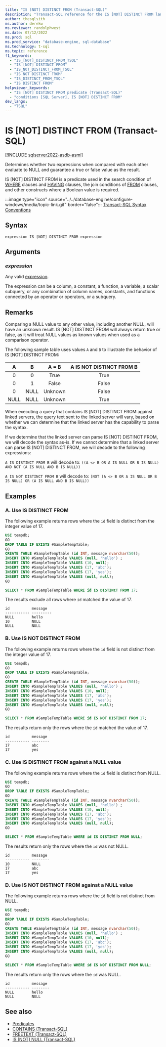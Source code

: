 ```yaml
---
title: "IS [NOT] DISTINCT FROM (Transact-SQL)"
description: "Transact-SQL reference for the IS [NOT] DISTINCT FROM language element. Determine whether two expressions evaluate to NULL"
author: thesqlsith
ms.author: derekw
ms.reviewer: randolphwest
ms.date: 07/12/2022
ms.prod: sql
ms.prod_service: "database-engine, sql-database"
ms.technology: t-sql
ms.topic: reference
f1_keywords:
  - "IS_[NOT]_DISTINCT_FROM_TSQL"
  - "IS [NOT] DISTINCT FROM"
  - "IS_NOT_DISTINCT_FROM_TSQL"
  - "IS NOT DISTINCT FROM"
  - "IS_DISTINCT_FROM_TSQL"
  - "IS DISTINCT FROM"
helpviewer_keywords:
  - "IS [NOT] DISTINCT FROM predicate (Transact-SQL)"
  - "conditions [SQL Server], IS [NOT] DISTINCT FROM"
dev_langs:
  - "TSQL"
---
```


# IS [NOT] DISTINCT FROM (Transact-SQL)

[!INCLUDE [sqlserver2022-asdb-asmi](../../includes/applies-to-version/sqlserver2022.md)]

Determines whether two expressions when compared with each other evaluate to NULL and guarantee a true or false value as the result.

IS [NOT] DISTINCT FROM is a predicate used in the search condition of [WHERE](../../t-sql/queries/where-transact-sql.md) clauses and [HAVING](../../t-sql/queries/select-having-transact-sql.md) clauses, the join conditions of [FROM](../../t-sql/queries/from-transact-sql.md) clauses, and other constructs where a Boolean value is required.

:::image type="icon" source="../../database-engine/configure-windows/media/topic-link.gif" border="false"::: [Transact-SQL Syntax Conventions](../../t-sql/language-elements/transact-sql-syntax-conventions-transact-sql.md)  

## Syntax

```syntaxsql
expression IS [NOT] DISTINCT FROM expression
```

## Arguments

### *expression*

Any valid [expression](../../t-sql/language-elements/expressions-transact-sql.md).

The expression can be a column, a constant, a function, a variable, a scalar subquery, or any combination of column names, constants, and functions connected by an operator or operators, or a subquery.

## Remarks

Comparing a NULL value to any other value, including another NULL, will have an unknown result. IS [NOT] DISTINCT FROM will always return true or false, as it will treat NULL values as known values when used as a comparison operator.

The following sample table uses values `A` and `B` to illustrate the behavior of IS [NOT] DISTINCT FROM:

| A | B | A = B | A IS NOT DISTINCT FROM B |
| :---: | :---: | :---: | :---: |
| 0 | 0 | True | True |
| 0 | 1 | False | False |
| 0 | NULL | Unknown | False |
| NULL | NULL | Unknown | True |

When executing a query that contains IS [NOT] DISTINCT FROM against linked servers, the query text sent to the linked server will vary, based on whether we can determine that the linked server has the capability to parse the syntax.

If we determine that the linked server can parse IS [NOT] DISTINCT FROM, we will decode the syntax as-is. If we cannot determine that a linked server can parse IS [NOT] DISTINCT FROM, we will decode to the following expressions:

`A IS DISTINCT FROM B` will decode to: `((A <> B OR A IS NULL OR B IS NULL) AND NOT (A IS NULL AND B IS NULL))`

`A IS NOT DISTINCT FROM B` will decode to: `(NOT (A <> B OR A IS NULL OR B IS NULL) OR (A IS NULL AND B IS NULL))`

## Examples

### A. Use IS DISTINCT FROM

The following example returns rows where the `id` field is distinct from the integer value of 17.

```sql
USE tempdb;
GO
DROP TABLE IF EXISTS #SampleTempTable;
GO
CREATE TABLE #SampleTempTable (id INT, message nvarchar(50));
INSERT INTO #SampleTempTable VALUES (null, 'hello') ;
INSERT INTO #SampleTempTable VALUES (10, null);
INSERT INTO #SampleTempTable VALUES (17, 'abc');
INSERT INTO #SampleTempTable VALUES (17, 'yes');
INSERT INTO #SampleTempTable VALUES (null, null);
GO

SELECT * FROM #SampleTempTable WHERE id IS DISTINCT FROM 17;
```

The results exclude all rows where `id` matched the value of 17.

```output
id          message
----------- ---------
NULL        hello
10          NULL
NULL        NULL
```

### B. Use IS NOT DISTINCT FROM

The following example returns rows where the `id` field is not distinct from the integer value of 17.

```sql
USE tempdb;
GO
DROP TABLE IF EXISTS #SampleTempTable;
GO
CREATE TABLE #SampleTempTable (id INT, message nvarchar(50));
INSERT INTO #SampleTempTable VALUES (null, 'hello') ;
INSERT INTO #SampleTempTable VALUES (10, null);
INSERT INTO #SampleTempTable VALUES (17, 'abc');
INSERT INTO #SampleTempTable VALUES (17, 'yes');
INSERT INTO #SampleTempTable VALUES (null, null);
GO

SELECT * FROM #SampleTempTable WHERE id IS NOT DISTINCT FROM 17;
```

The results return only the rows where the `id` matched the value of 17.

```output
id          message
----------- --------
17          abc
17          yes
```

### C. Use IS DISTINCT FROM against a NULL value

The following example returns rows where the `id` field is distinct from NULL.

```sql
USE tempdb;
GO
DROP TABLE IF EXISTS #SampleTempTable;
GO
CREATE TABLE #SampleTempTable (id INT, message nvarchar(50));
INSERT INTO #SampleTempTable VALUES (null, 'hello') ;
INSERT INTO #SampleTempTable VALUES (10, null);
INSERT INTO #SampleTempTable VALUES (17, 'abc');
INSERT INTO #SampleTempTable VALUES (17, 'yes');
INSERT INTO #SampleTempTable VALUES (null, null);
GO

SELECT * FROM #SampleTempTable WHERE id IS DISTINCT FROM NULL;
```

The results return only the rows where the `id` was not NULL.

```output
id          message
----------- --------
10          NULL
17          abc
17          yes
```

### D. Use IS NOT DISTINCT FROM against a NULL value

The following example returns rows where the `id` field is not distinct from NULL.

```sql
USE tempdb;
GO
DROP TABLE IF EXISTS #SampleTempTable;
GO
CREATE TABLE #SampleTempTable (id INT, message nvarchar(50));
INSERT INTO #SampleTempTable VALUES (null, 'hello') ;
INSERT INTO #SampleTempTable VALUES (10, null);
INSERT INTO #SampleTempTable VALUES (17, 'abc');
INSERT INTO #SampleTempTable VALUES (17, 'yes');
INSERT INTO #SampleTempTable VALUES (null, null);
GO

SELECT * FROM #SampleTempTable WHERE id IS NOT DISTINCT FROM NULL;
```

The results return only the rows where the `id` was NULL.

```output
id          message
----------- --------
NULL        hello
NULL        NULL
```

## See also

- [Predicates](predicates.md)
- [CONTAINS (Transact-SQL)](contains-transact-sql.md)
- [FREETEXT (Transact-SQL)](freetext-transact-sql.md)
- [IS &#91;NOT&#93; NULL (Transact-SQL)](is-null-transact-sql.md)
